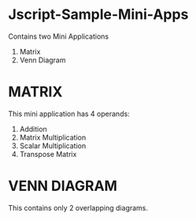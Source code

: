 # Jscript-Sample-Mini-Apps

Contains two Mini Applications
1. Matrix
2. Venn Diagram

# MATRIX

This mini application has 4 operands:
1. Addition
2. Matrix Multiplication
3. Scalar Multiplication
4. Transpose Matrix

# VENN DIAGRAM
This contains only 2 overlapping diagrams.

